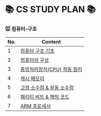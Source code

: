 # 📚 CS STUDY PLAN 📚

### 🐭 컴퓨터-구조
|No.|Content|
| ------ | ------ |
|1| [ 컴퓨터 구조 기초 ](컴퓨터구조/1.기초.md) |
|2| [ 컴퓨터의 구성 ](컴퓨터구조/2.구성.md) |
|3| [ 중앙처리장치(CPU) 작동 원리 ](3.CPU작동원리.md) |
|4| [ 캐시 메모리 ](컴퓨터구조/4.캐시메모리.md) |
|5| [ 고정 소수점 & 부동 소수점 ](컴퓨터구조/5.소수점.md) |
|6| [ 패리티 비트 & 해밍 코드 ](컴퓨터구조/6.패리티비트-해밍코드.md) |
|7| [ ARM 프로세서 ](컴퓨터구조/7.ARM프로세서.md) |
